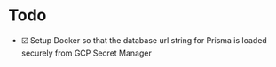 # Todo

- ☑️ Setup Docker so that the database url string for Prisma is loaded securely from GCP Secret Manager